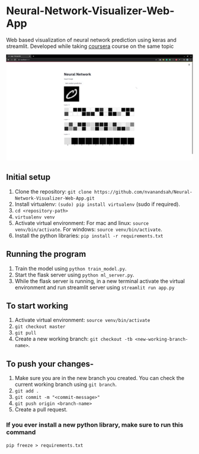 # Neural-Network-Visualizer-Web-App
Web based visualization of neural network prediction using keras and streamlit. Developed while taking [coursera](https://www.coursera.org/learn/neural-network-visualizer/home/welcome) course on the same topic 

![Working screen](Docs/example.png "Working demo")
## Initial setup
1. Clone the repository: `git clone https://github.com/nvanandsah/Neural-Network-Visualizer-Web-App.git`
2. Install virtualenv: `(sudo) pip install virtualenv` (sudo if required).
3. `cd <repository-path>`
4. `virtualenv venv`
5. Activate virtual environment: 
    For mac and linux: `source venv/bin/activate`.
    For windows: `source venv/bin/activate`.
6. Install the python libraries: `pip install -r requirements.txt`

## Running the program
1. Train the model using `python train_model.py`.
2. Start the flask server using `python ml_server.py`.
3. While the flask server is running, in a new terminal activate the virtual environment and run streamlit server using `streamlit run app.py`

## To start working
1. Activate virtual environment: `source venv/bin/activate`
2. `git checkout master`
3. `git pull`
4. Create a new working branch: `git checkout -tb <new-working-branch-name>`.

## To push your changes-
1. Make sure you are in the new branch you created. You can check the current working branch using `git branch`.
2. `git add .`
3. `git commit -m "<commit-message>"`
4. `git push origin <branch-name>`
5. Create a pull request.

### If you ever install a new python library, make sure to run this command
`pip freeze > requirements.txt`

